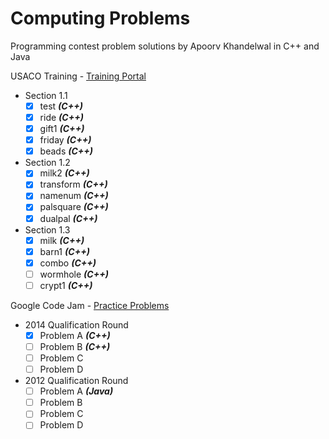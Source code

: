 Computing Problems
========================
Programming contest problem solutions by Apoorv Khandelwal in C++ and Java

USACO Training - [Training Portal](http://cerberus.delos.com:790/usacogate)
  - Section 1.1
  	- [x] test **_*(C++)*_**
  	- [x] ride **_*(C++)*_**
  	- [x] gift1 **_*(C++)*_**
	- [x] friday **_*(C++)*_**
	- [x] beads **_*(C++)*_**

  - Section 1.2
  	- [x] milk2 **_*(C++)*_**
	- [x] transform **_*(C++)*_**
	- [x] namenum **_*(C++)*_**
	- [x] palsquare **_*(C++)*_**
	- [x] dualpal **_*(C++)*_**
	
  - Section 1.3
  	- [x] milk **_*(C++)*_**
	- [x] barn1 **_*(C++)*_**
	- [x] combo **_*(C++)*_**
	- [ ] wormhole **_*(C++)*_**
	- [ ] crypt1 **_*(C++)*_**

Google Code Jam - [Practice Problems](https://code.google.com/codejam/contests.html)
  - 2014 Qualification Round
  	- [x] Problem A **_*(C++)*_**
  	- [ ] Problem B **_*(C++)*_**
	- [ ] Problem C
	- [ ] Problem D

  - 2012 Qualification Round
  	- [ ] Problem A **_*(Java)*_**
  	- [ ] Problem B
	- [ ] Problem C
	- [ ] Problem D
